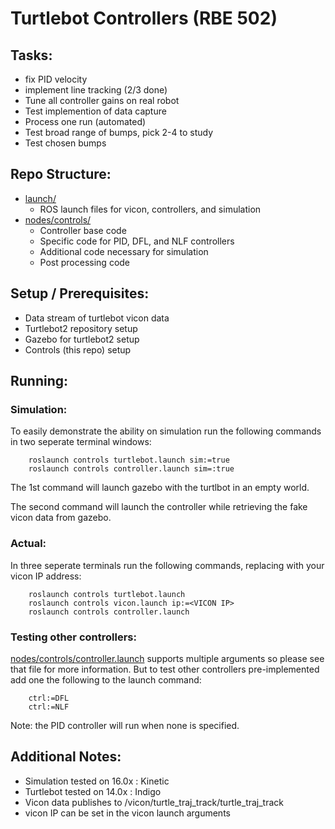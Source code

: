 # Turtlebot Controllers (RBE 502)

## Tasks:
 - fix PID velocity
 - implement line tracking (2/3 done)
 - Tune all controller gains on real robot
 - Test implemention of data capture
 - Process one run (automated)
 - Test broad range of bumps, pick 2-4 to study
 - Test chosen bumps

## Repo Structure:
 - [launch/](launch/)
 	- ROS launch files for vicon, controllers, and simulation
 - [nodes/controls/](nodes/controls/)
 	- Controller base code
 	- Specific code for PID, DFL, and NLF controllers
 	- Additional code necessary for simulation
 	- Post processing code

## Setup / Prerequisites:
 - Data stream of turtlebot vicon data
 - Turtlebot2 repository setup
 - Gazebo for turtlebot2 setup
 - Controls (this repo) setup

## Running:

### Simulation:
To easily demonstrate the ability on simulation run the following commands in two seperate terminal windows:

```
	roslaunch controls turtlebot.launch sim:=true
	roslaunch controls controller.launch sim=:true
```

The 1st command will launch gazebo with the turtlbot in an empty world.

The second command will launch the controller while retrieving the fake vicon data from gazebo.

### Actual:
In three seperate terminals run the following commands, replacing <VICON IP> with your vicon IP address:

```
	roslaunch controls turtlebot.launch
	roslaunch controls vicon.launch ip:=<VICON IP>
	roslaunch controls controller.launch
```

### Testing other controllers:
[nodes/controls/controller.launch](controller.launch) supports multiple arguments so please see that file for more information. But to test other controllers pre-implemented add one the following to the launch command:
```
	ctrl:=DFL
	ctrl:=NLF
```
Note: the PID controller will run when none is specified.

## Additional Notes:
 - Simulation tested on 16.0x : Kinetic
 - Turtlebot tested on 14.0x : Indigo
 - Vicon data publishes to /vicon/turtle_traj_track/turtle_traj_track
 - vicon IP can be set in the vicon launch arguments